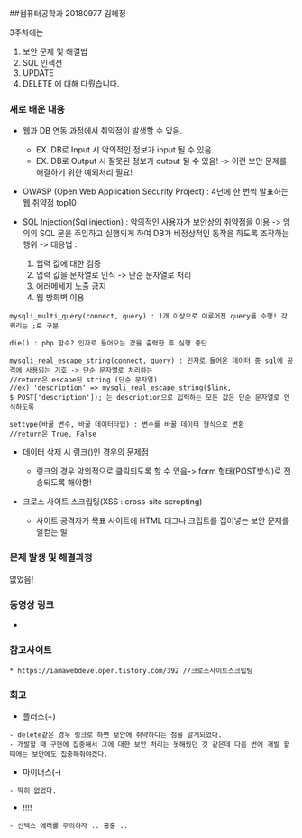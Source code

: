 ##컴퓨터공학과 20180977 김혜정

3주차에는 
1. 보안 문제 및 해결법
2. SQL 인젝션
3. UPDATE 
4. DELETE
에 대해 다뤘습니다.

### 새로 배운 내용
* 웹과 DB 연동 과정에서 취약점이 발생할 수 있음.
  * EX. DB로 Input 시 악의적인 정보가 input 될 수 있음.  
  * EX. DB로 Output 시 잘못된 정보가 output 될 수 있음!
  -> 이런 보안 문제를 해결하기 위한 예외처리 필요!  

* OWASP (Open Web Application Security Project) : 4년에 한 번씩 발표하는 웹 취약점 top10
* SQL Injection(Sql injection) : 악의적인 사용자가 보안상의 취약점을 이용 -> 임의의 SQL 문을 주입하고 실행되게 하여 DB가 비정상적인 동작을 하도록 조작하는 행위
  -> 대응법 : 
  1. 입력 값에 대한 검증
  2. 입력 값을 문자열로 인식 -> 단순 문자열로 처리
  3. 에러메세지 노출 금지
  4. 웹 방화벽 이용
  
```
mysqli_multi_query(connect, query) : 1개 이상으로 이루어진 query를 수행! 각 쿼리는 ;로 구분

die() : php 함수? 인자로 들어오는 값을 출력한 후 실행 중단

mysqli_real_escape_string(connect, query) : 인자로 들어온 데이터 중 sql에 공격에 사용되는 기호 -> 단순 문자열로 처리하는 
//return은 escape된 string (단순 문자열)
//ex) 'description' => mysqli_real_escape_string($link, $_POST['description']); 는 description으로 입력하는 모든 값은 단순 문자열로 인식하도록

settype(바꿀 변수, 바꿀 데이터타입) : 변수를 바꿀 데이터 형식으로 변환
//return은 True, False
```

* 데이터 삭제 시 링크(<a></a>)인 경우의 문제점 
  * 링크의 경우 악의적으로 클릭되도록 할 수 있음-> form 형태(POST방식)로 전송되도록 해야함! 

* 크로스 사이트 스크립팅(XSS : cross-site scropting)
  * 사이트 공격자가 목표 사이트에 HTML 태그나 크립트를 집어넣는 보안 문제를 일컫는 말

### 문제 발생 및 해결과정
없었음!

### 동영상 링크
- 

### 참고사이트
```
* https://iamawebdeveloper.tistory.com/392 //크로스사이트스크립팅
```

### 회고

* 플러스(+)
```
- delete같은 경우 링크로 하면 보안에 취약하다는 점을 알게되었다.
- 개발할 때 구현에 집중해서 그에 대한 보안 처리는 못해줬던 것 같은데 다음 번에 개발 할 때에는 보안에도 집중해줘야겠다.
```

* 마이너스(-)
```
- 딱히 없었다.  
```

* !!!!
```
- 신텍스 에러를 주의하자 .. 홍홍 ..
```
